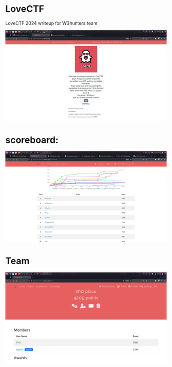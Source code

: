 # LoveCTF
LoveCTF 2024 writeup for W3hunters team

![](./images/welcome.png)
# scoreboard:
![](./images/scoreboard.png)


# Team 
![](./images/team.png)
